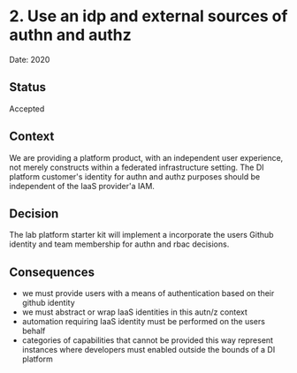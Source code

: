 # 2. Use an idp and external sources of authn and authz

Date: 2020

## Status

Accepted

## Context

We are providing a platform product, with an independent user experience, not merely constructs within a federated infrastructure setting. The DI platform customer's identity for authn and authz purposes should be independent of the IaaS provider'a IAM.  

## Decision

The lab platform starter kit will implement a incorporate the users Github identity and team membership for authn and rbac decisions.  

## Consequences

- we must provide users with a means of authentication based on their github identity
- we must abstract or wrap IaaS identities in this autn/z context
- automation requiring IaaS identity must be performed on the users behalf
- categories of capabilities that cannot be provided this way represent instances where developers must enabled outside the bounds of a DI platform
